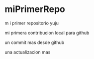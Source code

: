 # miPrimerRepo

m i primer repositorio yuju

mi primera contribucion local para github

un commit mas desde github

una actualizacion mas
